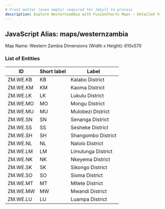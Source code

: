 ```yaml
---
# Front matter (even empty) required for Jekyll to process
description: Explore Westernzambia with FusionCharts Maps – Detailed features for seamless integration. Try now & enhance your data visualization today! 
---
```


## JavaScript Alias: maps/westernzambia

Map Name: Western Zambia
Dimensions (Width x Height): 610x570





### List of Entities

ID | Short label | Label
---|---|---|
ZM.WE.KB|KB|Kalabo District
ZM.WE.KM|KM|Kaoma District
ZM.WE.LK|LK|Lukulu District
ZM.WE.MO|MO|Mongu District
ZM.WE.MU|MU|Mulobezi District
ZM.WE.SN|SN|Senanga District
ZM.WE.SS|SS|Sesheke District
ZM.WE.SH|SH|Shangombo District
ZM.WE.NL|NL|Nalolo District
ZM.WE.LM|LM|Limulunga District
ZM.WE.NK|NK|Nkeyema District
ZM.WE.SK|SK|Sikongo District
ZM.WE.SO|SO|Sioma District
ZM.WE.MT|MT|Mitete District
ZM.WE.MW|MW|Mwandi District
ZM.WE.LU|LU|Luampa District